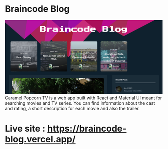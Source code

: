 # Braincode Blog


![Caramel Popcorn TV - Movie App](https://github.com/theodorbigu/braincode_blog/blob/main/public/demo/braincode.png?raw=true)
<br/>
Caramel Popcorn TV is a web app built with React and Material UI meant for searching movies and TV series. You can find information about the cast and rating, a short description for each movie and also the trailer.
# Live site : https://braincode-blog.vercel.app/
